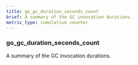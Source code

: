 ```yaml
---
title: go_gc_duration_seconds_count
brief: A summary of the GC invocation durations.
metric_type: cumulative counter
---
```

### go_gc_duration_seconds_count

A summary of the GC invocation durations.